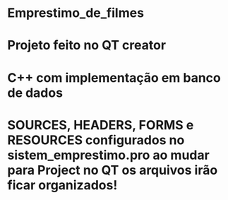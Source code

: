 # Emprestimo_de_filmes
# Projeto feito no QT creator 
# C++ com implementação em banco de dados
# SOURCES, HEADERS, FORMS e RESOURCES configurados no sistem_emprestimo.pro ao mudar para Project no QT os arquivos irão ficar organizados!
